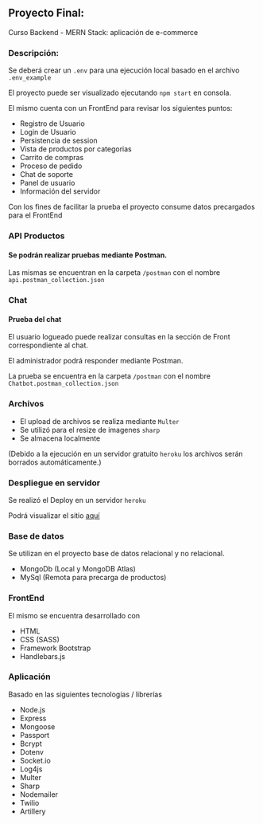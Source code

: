 ## Proyecto Final:

Curso Backend - MERN Stack: aplicación de e-commerce

### Descripción:

Se deberá crear un `.env` para una ejecución local basado en el archivo `.env_example`

El proyecto puede ser visualizado ejecutando `npm start` en consola.

El mismo cuenta con un FrontEnd para revisar los siguientes puntos: 

- Registro de Usuario
- Login de Usuario
- Persistencia de session
- Vista de productos por categorias
- Carrito de compras
- Proceso de pedido
- Chat de soporte
- Panel de usuario
- Información del servidor

Con los fines de facilitar la prueba el proyecto consume datos precargados para el FrontEnd
### API Productos
#### Se podrán realizar pruebas mediante Postman.

Las mismas se encuentran en la carpeta `/postman` con el nombre `api.postman_collection.json`
### Chat
#### Prueba del chat

El usuario logueado puede realizar consultas en la sección de Front correspondiente al chat.

El administrador podrá responder mediante Postman.

La prueba se encuentra en la carpeta `/postman` con el nombre `Chatbot.postman_collection.json`
### Archivos

- El upload de archivos se realiza mediante `Multer`
- Se utilizó para el resize de imagenes `sharp`
- Se almacena localmente

(Debido a la ejecución en un servidor gratuito `heroku` los archivos serán borrados automáticamente.)

### Despliegue en servidor

Se realizó el Deploy en un servidor `heroku`

Podrá visualizar el sitio [aquí](https://vanoyen-ecommerce.herokuapp.com/)

### Base de datos

Se utilizan en el proyecto base de datos relacional y no relacional.

- MongoDb (Local y MongoDB Atlas)
- MySql (Remota para precarga de productos)
### FrontEnd

El mismo se encuentra desarrollado con

- HTML
- CSS (SASS)
- Framework Bootstrap
- Handlebars.js
### Aplicación

Basado en las siguientes tecnologías / librerías

- Node.js
- Express
- Mongoose
- Passport
- Bcrypt
- Dotenv
- Socket.io
- Log4js
- Multer
- Sharp
- Nodemailer
- Twilio
- Artillery